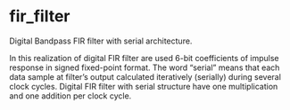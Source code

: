 # fir_filter
Digital Bandpass FIR filter with serial architecture.

In this realization of digital FIR filter are used 6-bit coefficients of impulse response in signed fixed-point format. 
The word “serial” means that each data sample at filter’s output calculated iteratively (serially) during several clock cycles. Digital FIR filter with serial structure have one multiplication and one addition per clock cycle.
